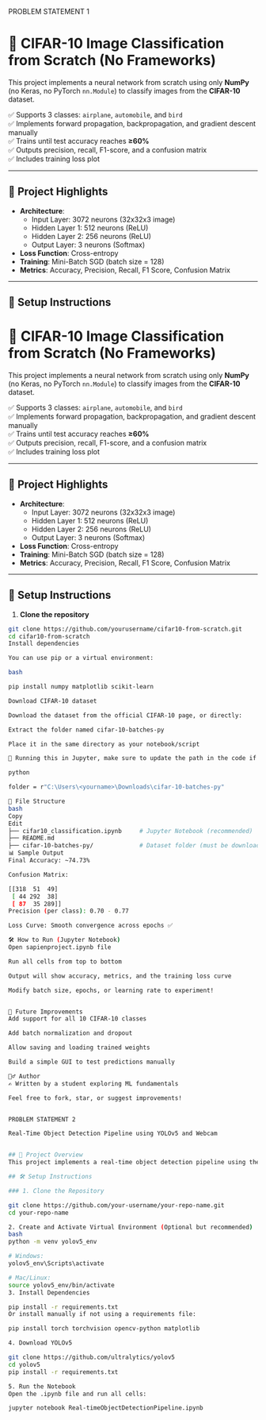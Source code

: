 PROBLEM STATEMENT 1

# 📸 CIFAR-10 Image Classification from Scratch (No Frameworks)

This project implements a neural network from scratch using only **NumPy** (no Keras, no PyTorch `nn.Module`) to classify images from the **CIFAR-10** dataset.

✅ Supports 3 classes: `airplane`, `automobile`, and `bird`  
✅ Implements forward propagation, backpropagation, and gradient descent manually  
✅ Trains until test accuracy reaches **≥60%**  
✅ Outputs precision, recall, F1-score, and a confusion matrix  
✅ Includes training loss plot

---

## 🧠 Project Highlights

- **Architecture**:
  - Input Layer: 3072 neurons (32x32x3 image)
  - Hidden Layer 1: 512 neurons (ReLU)
  - Hidden Layer 2: 256 neurons (ReLU)
  - Output Layer: 3 neurons (Softmax)
- **Loss Function**: Cross-entropy
- **Training**: Mini-Batch SGD (batch size = 128)
- **Metrics**: Accuracy, Precision, Recall, F1 Score, Confusion Matrix

---

## 🚀 Setup Instructions
# 📸 CIFAR-10 Image Classification from Scratch (No Frameworks)

This project implements a neural network from scratch using only **NumPy** (no Keras, no PyTorch `nn.Module`) to classify images from the **CIFAR-10** dataset.

✅ Supports 3 classes: `airplane`, `automobile`, and `bird`  
✅ Implements forward propagation, backpropagation, and gradient descent manually  
✅ Trains until test accuracy reaches **≥60%**  
✅ Outputs precision, recall, F1-score, and a confusion matrix  
✅ Includes training loss plot

---

## 🧠 Project Highlights

- **Architecture**:
  - Input Layer: 3072 neurons (32x32x3 image)
  - Hidden Layer 1: 512 neurons (ReLU)
  - Hidden Layer 2: 256 neurons (ReLU)
  - Output Layer: 3 neurons (Softmax)
- **Loss Function**: Cross-entropy
- **Training**: Mini-Batch SGD (batch size = 128)
- **Metrics**: Accuracy, Precision, Recall, F1 Score, Confusion Matrix

---

## 🚀 Setup Instructions

1. **Clone the repository**

```bash
git clone https://github.com/yourusername/cifar10-from-scratch.git
cd cifar10-from-scratch
Install dependencies

You can use pip or a virtual environment:

bash

pip install numpy matplotlib scikit-learn

Download CIFAR-10 dataset

Download the dataset from the official CIFAR-10 page, or directly:

Extract the folder named cifar-10-batches-py

Place it in the same directory as your notebook/script

📌 Running this in Jupyter, make sure to update the path in the code if needed:

python

folder = r"C:\Users\<yourname>\Downloads\cifar-10-batches-py"

📂 File Structure
bash
Copy
Edit
├── cifar10_classification.ipynb     # Jupyter Notebook (recommended)
├── README.md
├── cifar-10-batches-py/             # Dataset folder (must be downloaded separately)
📊 Sample Output
Final Accuracy: ~74.73%

Confusion Matrix:

[[318  51  49]
 [ 44 292  38]
 [ 87  35 289]]
Precision (per class): 0.70 - 0.77

Loss Curve: Smooth convergence across epochs ✅

🛠️ How to Run (Jupyter Notebook)
Open sapienproject.ipynb file

Run all cells from top to bottom

Output will show accuracy, metrics, and the training loss curve

Modify batch size, epochs, or learning rate to experiment!


🔮 Future Improvements
Add support for all 10 CIFAR-10 classes

Add batch normalization and dropout

Allow saving and loading trained weights

Build a simple GUI to test predictions manually

🙋‍♂️ Author
✍️ Written by a student exploring ML fundamentals

Feel free to fork, star, or suggest improvements!


PROBLEM STATEMENT 2

Real-Time Object Detection Pipeline using YOLOv5 and Webcam


## 📌 Project Overview
This project implements a real-time object detection pipeline using the YOLOv5 deep learning model, capturing live input directly from the **webcam**. The model detects and classifies objects in real time, displaying bounding boxes with labels and confidence scores over the live feed. This can be used for real-time surveillance, smart automation systems, or interactive applications.

## 🛠️ Setup Instructions

### 1. Clone the Repository

git clone https://github.com/your-username/your-repo-name.git
cd your-repo-name

2. Create and Activate Virtual Environment (Optional but recommended)
bash
python -m venv yolov5_env

# Windows:
yolov5_env\Scripts\activate

# Mac/Linux:
source yolov5_env/bin/activate
3. Install Dependencies

pip install -r requirements.txt
Or install manually if not using a requirements file:

pip install torch torchvision opencv-python matplotlib

4. Download YOLOv5

git clone https://github.com/ultralytics/yolov5
cd yolov5
pip install -r requirements.txt

5. Run the Notebook
Open the .ipynb file and run all cells:

jupyter notebook Real-timeObjectDetectionPipeline.ipynb

